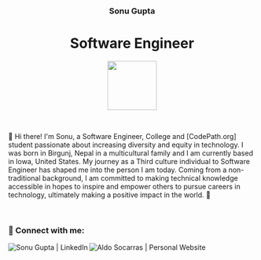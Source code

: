 <h3 align="center">Sonu Gupta</h3>
<h1 align="center">Software Engineer</h1>

<p align="center"><img src="https://source.android.com/static/docs/setup/images/Android_symbol_green_RGB.png" width="100px"></p>

<br>

<p>
👋 Hi there! I'm Sonu, a Software Engineer, College and [CodePath.org] student passionate about increasing diversity and equity in technology. I was born in Birgunj, Nepal in a multicultural family and I am currently based in Iowa, United States. My journey as a Third culture individual to Software Engineer has shaped me into the person I am today. Coming from a non-traditional background, I am committed to making technical knowledge accessible in hopes to inspire and empower others to pursue careers in technology, ultimately making a positive impact in the world. 🚀
</p>

<br>

### 🔗 Connect with me:

[<img align="left" alt="Sonu Gupta | LinkedIn" src="https://img.shields.io/badge/LinkedIn-0077B5?style=for-the-badge&logo=linkedin&logoColor=white" />][linkedin]
[<img align="left" alt="Aldo Socarras | Personal Website" src="https://img.shields.io/badge/Website-4285F4?style=for-the-badge&logo=GoogleChrome&logoColor=white" />][website]

<br><br>

<br>

[linkedin]: https://www.linkedin.com/in/sonu-gupta-731536190/
[website]: https://dxsonu7.github.io/
[CodePath.org]: https://www.codepath.org/
